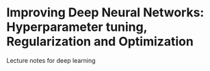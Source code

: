 # Improving Deep Neural Networks: Hyperparameter tuning, Regularization and Optimization
Lecture notes for deep learning
